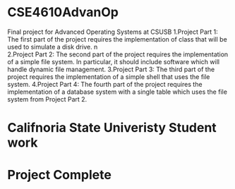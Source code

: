 # CSE4610AdvanOp
Final project for Advanced Operating Systems at CSUSB
1.Project Part 1: The first part of the project requires the implementation of class that will be used to simulate a disk drive. n\
2.Project Part 2: The second part of the project requires the implementation of a simple file system. In particular, it should include software which will handle dynamic file management.
3.Project Part 3: The third part of the project requires the implementation of a simple shell that uses the file system.
4.Project Part 4: The fourth part of the project requires the implementation of a database system with a single table which uses the file system from Project Part 2.
# Califnoria State Univeristy Student work 
# Project Complete 
